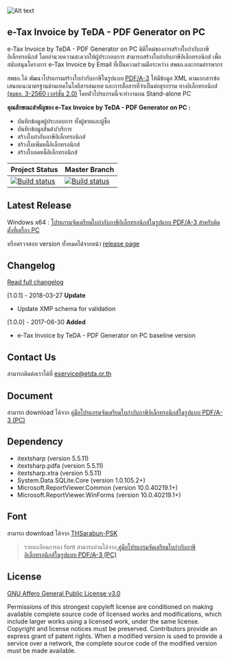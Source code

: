 ![Alt text](https://raw.githubusercontent.com/ETDA/e-TaxInvoice-PDFgen/master/eTaxInvoicePdfGenerator/icon_AppETax.png)


## e-Tax Invoice by TeDA - PDF Generator on PC 

  e-Tax Invoice by TeDA - PDF Generator on PC  มิติใหม่ของการสร้างใบกำกับภาษีอิเล็กทรอนิกส์ โดยอำนวยความสะดวกให้ผู้ประกอบการ สามารถสร้างใบกำกับภาษีอิเล็กทรอนิกส์ เพื่อสนับสนุนโครงการ e-Tax Invoice by Email ที่เป็นความร่วมมือระหว่าง สพธอ.และกรมสรรพากร 

สพธอ.ได้ พัฒนาโปรแกรมสร้างใบกํากับภาษีในรูปแบบ [PDF/A-3](https://en.wikipedia.org/wiki/PDF/A) ให้มีข้อมูล XML ตามเอกสารข้อเสนอแนะมาตรฐานด้านเทคโนโลยีสารสนเทศ และการสื่อสารที่จําเป็นต่อธุรกรรม ทางอิเล็กทรอนิกส์ [(ขมธอ. 3-2560 เวอร์ชั่น 2.0)](https://standard.etda.or.th/wp-content/uploads/2017/07/20161221-ER-EINVOICEV2-V08-16F-0706.pdf) โดยตัวโปรแกรมนี้จะทํางานบน Stand-alone PC

**คุณลักษณะสำคัญของ e-Tax Invoice by TeDA - PDF Generator on PC  :**
* บันทึกข้อมูลผู้ประกอบการ ทั้งผู้ขายและผู้ซื้อ
* บันทึกข้อมูลสินค้า/บริการ
* สร้างใบกำกับภาษีอิเล็กทรอนิกส์
* สร้างใบเพิ่มหนี้อิเล็กทรอนิกส์
* สร้างใบลดหนี้อิเล็กทรอนิกส์

| Project Status  | Master Branch |
| --------------- | ------------- |
| [![Build status](https://ci.appveyor.com/api/projects/status/a4slseijo87c2971?svg=true)](https://ci.appveyor.com/project/mahasak/e-taxinvoice-pdfgen)  | [![Build status](https://ci.appveyor.com/api/projects/status/a4slseijo87c2971/branch/master?svg=true)](https://ci.appveyor.com/project/mahasak/e-taxinvoice-pdfgen/branch/master) |

## Latest Release
Windows x64 : [โปรแกรมจัดเตรียมใบกำกับภาษีอิเล็กทรอนิกส์ในรูปแบบ PDF/A-3 สำหรับติดตั้งที่เครื่อง PC](https://github.com/ETDA/e-TaxInvoice-PDFgen/releases/download/1.0.0/eTaxInvoice_v1.0.0.zip)

หรือตรวจสอบ version ทั้งหมดได้จากหน้า [release page](https://github.com/ETDA/e-TaxInvoice-PDFgen/releases)

## Changelog 

[Read full changelog](https://github.com/ETDA/e-TaxInvoice-PDFgen/blob/master/CHANGELOG.md)

[1.0.1] - 2018-03-27
**Update** 
- Update XMP schema for validation 


[1.0.0] - 2017-06-30
**Added** 
- e-Tax Invoice by TeDA - PDF Generator on PC baseline version 

## Contact Us
สามารถติดต่อเราได้ที่  eservice@etda.or.th

## Document
สามารถ download ได้จาก [ คู่มือโปรแกรมจัดเตรียมใบกำกับภาษีอิเล็กทรอนิกส์ในรูปแบบ PDF/A-3 (PC) ](http://teda.th/files/etaxdocuments/eTaxInvoice_PDF_A3_pc.pdf)  

## Dependency
 * itextsharp (version 5.5.11)
 * itextsharp.pdfa (version 5.5.11)
 * itextsharp.xtra (version 5.5.11)
 * System.Data.SQLite.Core (version 1.0.105.2+)
 * Microsoft.ReportViewer.Common (version 10.0.40219.1+)
 * Microsoft.ReportViewer.WinForms (version 10.0.40219.1+)
 
## Font
 สามารถ download ได้จาก [THSarabun-PSK](https://github.com/ETDA/e-TaxInvoice-PDFgen/blob/master/Font/th-sarabun-psk.zip)
 
 > รายละเอียดการลง font สามารถอ่านได้จาก[ คู่มือโปรแกรมจัดเตรียมใบกำกับภาษีอิเล็กทรอนิกส์ในรูปแบบ PDF/A-3 (PC) ](http://teda.th/files/etaxdocuments/eTaxInvoice_PDF_A3_pc.pdf)  

## License 
[GNU Affero General Public License v3.0](https://github.com/ETDA/e-TaxInvoice-PDFgen/blob/master/LICENSE)

Permissions of this strongest copyleft license are conditioned on making available complete source code of licensed works and modifications, which include larger works using a licensed work, under the same license. Copyright and license notices must be preserved. Contributors provide an express grant of patent rights. When a modified version is used to provide a service over a network, the complete source code of the modified version must be made available.


